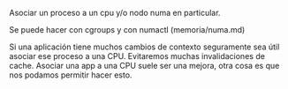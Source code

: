 Asociar un proceso a un cpu y/o nodo numa en particular.

Se puede hacer con cgroups y con numactl (memoria/numa.md)


Si una aplicación tiene muchos cambios de contexto seguramente sea útil asociar ese proceso a una CPU. Evitaremos muchas invalidaciones de cache.
Asociar una app a una CPU suele ser una mejora, otra cosa es que nos podamos permitir hacer esto.
